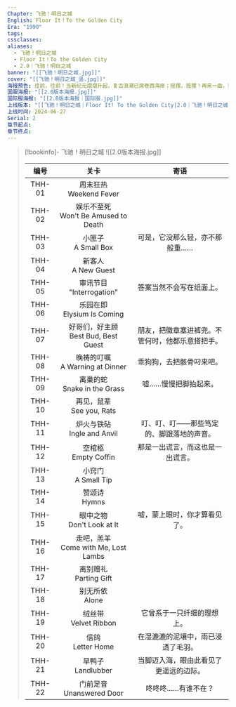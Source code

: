 ```yaml
---
Chapter: 飞驰！明日之城
English: Floor It！To the Golden City
Era: "1990"
tags: 
cssclasses: 
aliases:
  - 飞驰！明日之城
  - Floor It！To the Golden City
  - 2.0｜飞驰！明日之城
banner: "[[飞驰！明日之城.jpg]]"
cover: "[[飞驰！明日之城_竖.jpg]]"
海报预告: 往前，往前！当新纪元熠熠升起，复古浪潮已席卷西海岸；摇摆，摇摆！再来一曲，把昨日抛却脑后，敬今夜的狂欢！
国服海报: "[[2.0版本海报.jpg]]"
国际服海报: "[[2.0版本海报｜国际服.jpg]]"
上线版本: "[[飞驰！明日之城｜Floor It! To the Golden City|2.0｜飞驰！明日之城]]"
上线时间: 2024-06-27
Serial: 2
章节起点: 
章节终点:
---
```

> [!bookinfo]- 飞驰！明日之城
> ![[2.0版本海报.jpg]]
>
> |  编号  |                  关卡                   |                       寄语                       |
> | :----: | :-------------------------------------: | :----------------------------------------------: |
> | THH-01 |       周末狂热<br/>Weekend Fever        |                                                  |
> | THH-02 | 娱乐不至死<br/>Won't Be Amused to Death |                                                  |
> | THH-03 |         小匣子<br/>A Small Box          |          可是，它没那么轻，亦不那般重……          |
> | THH-04 |         新客人<br/>A New Guest          |                                                  |
> | THH-05 |      审讯节目<br/>"Interrogation"       |             答案当然不会写在纸面上。             |
> | THH-06 |     乐园在即<br/>Elysium Is Coming      |                                                  |
> | THH-07 | 好哥们，好主顾<br/>Best Bud, Best Guest | 朋友，把徽章塞进裤兜。不管何时，他都乐意搭把手。 |
> | THH-08 |   晚祷的叮嘱<br/>A Warning at Dinner    |             乖狗狗，去把骸骨叼来吧。             |
> | THH-09 |     离巢的蛇<br/>Snake in the Grass     |               嘘……慢慢把脚抬起来。               |
> | THH-10 |      再见，鼠辈<br/>See you, Rats       |                                                  |
> | THH-11 |     炉火与铁砧<br/>Ingle and Anvil      |     叮、叮、叮——那些笃定的、脚跟落地的声音。     |
> | THH-12 |         空棺柩<br/>Empty Coffin         |         那是一出谎言，而这也是一出谎言。         |
> | THH-13 |         小窍门<br/>A Small Tip          |                                                  |
> | THH-14 |            赞颂诗<br/>Hymns             |                                                  |
> | THH-15 |      眼中之物<br/>Don't Look at It      |           嘘，蒙上眼时，你才算看见了。           |
> | THH-16 | 走吧，羔羊<br/>Come with Me, Lost Lambs |                                                  |
> | THH-17 |        离别赠礼<br/>Parting Gift        |                                                  |
> | THH-18 |           别无所依<br/>Alone            |                                                  |
> | THH-19 |        绒丝带<br/>Velvet Ribbon         |            它曾系于一只纤细的理想上。            |
> | THH-20 |          信鸽<br/>Letter Home           |        在湿漉漉的泥壤中，雨已浸透了毛羽。        |
> | THH-21 |          旱鸭子<br/>Landlubber          |      当脚迈入海，眼由此看见了更遥远的边际。      |
> | THH-22 |      门前足音<br/>Unanswered Door       |                咚咚咚……有谁不在？                |

